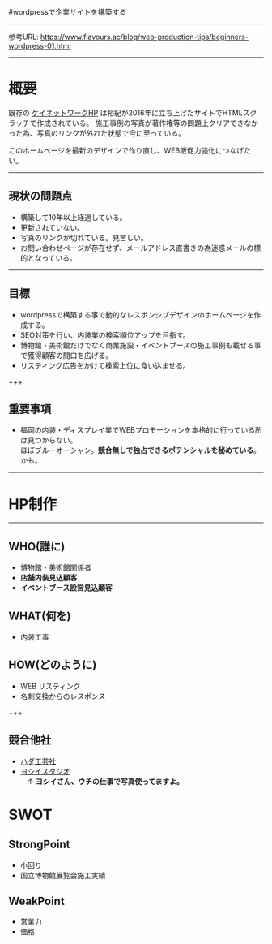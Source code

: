 #wordpressで企業サイトを構築する

---


参考URL: https://www.flavours.ac/blog/web-production-tips/beginners-wordpress-01.html

---


# 概要

既存の [ケイネットワークHP](www.knet-sd.jp)  は裕紀が2016年に立ち上げたサイトでHTMLスクラッチで作成されている。
施工事例の写真が著作権等の問題上クリアできなかった為、写真のリンクが外れた状態で今に至っている。

このホームページを最新のデザインで作り直し、WEB販促力強化につなげたい。

---


## 現状の問題点

- 構築して10年以上経過している。
- 更新されていない。
- 写真のリンクが切れている。見苦しい。
- お問い合わせページが存在せず、メールアドレス直書きの為迷惑メールの標的となっている。

---

## 目標

- wordpressで構築する事で動的なレスポンシブデザインのホームページを作成する。
- SEO対策を行い、内装業の検索順位アップを目指す。
- 博物館・美術館だけでなく商業施設・イベントブースの施工事例も載せる事で獲得顧客の間口を広げる。
- リスティング広告をかけて検索上位に食い込ませる。

+++

## 重要事項

- 福岡の内装・ディスプレイ業でWEBプロモーションを本格的に行っている所は見つからない。  
ほぼブルーオーシャン。**競合無しで独占できるポテンシャルを秘めている**。かも。

---


# HP制作

---

## WHO(誰に)
- 博物館・美術館関係者
- **店舗内装見込顧客**
- **イベントブース設営見込顧客**

## WHAT(何を)
- 内装工事

## HOW(どのように)
- WEB リスティング
- 名刺交換からのレスポンス


+++

## 競合他社
- [ハダ工芸社](http://hadakogeisha.com/)
- [ヨシイスタジオ](http://www.yoshiistudio.com/)  
　↑ __ヨシイさん、ウチの仕事で写真使ってますよ。__

# SWOT

## StrongPoint
- 小回り
- 国立博物館展覧会施工実績


## WeakPoint
- 営業力
- 価格
